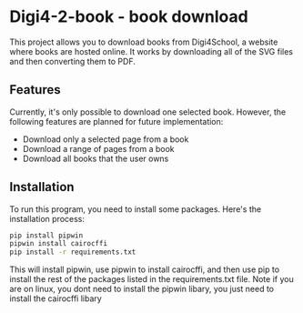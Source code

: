 # Digi4-2-book - book download

This project allows you to download books from Digi4School, a website where books are hosted online. It works by downloading all of the SVG files and then converting them to PDF.

## Features

Currently, it's only possible to download one selected book. However, the following features are planned for future implementation:

- Download only a selected page from a book
- Download a range of pages from a book
- Download all books that the user owns

## Installation

To run this program, you need to install some packages. Here's the installation process:

```bash
pip install pipwin
pipwin install cairocffi
pip install -r requirements.txt
```

This will install pipwin, use pipwin to install cairocffi, and then use pip to install the rest of the packages listed in the requirements.txt file.
Note if you are on linux, you dont need to install the pipwin libary, you just need to install the cairocffi libary
